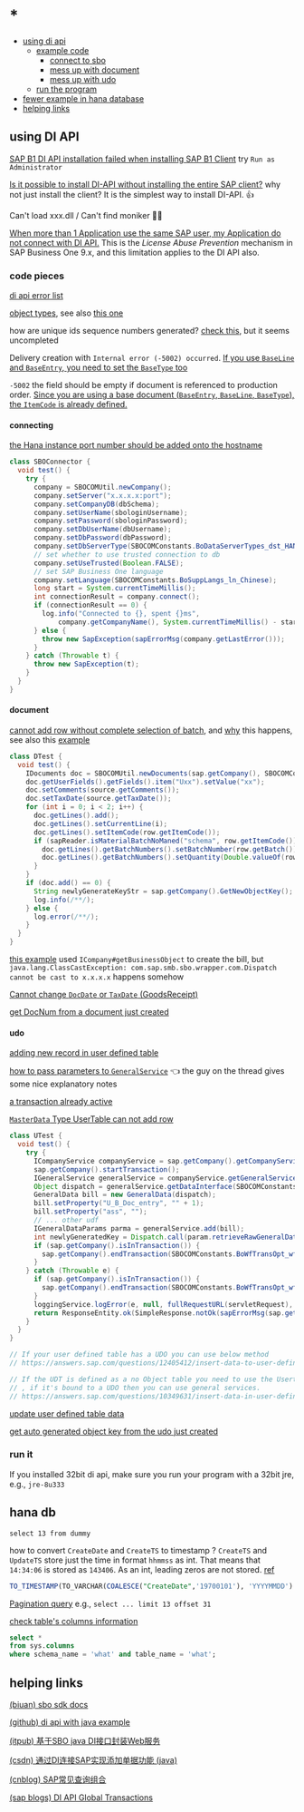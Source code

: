 # *

- [using di api](#using-di-api)
  - [example code](#code-pieces)
    - [connect to sbo](#connecting)
    - [mess up with document](#document)
    - [mess up with udo](#udo)
  - [run the program](#run-it)
- [fewer example in hana database](#hana-db)
- [helping links](#helping-links)

## using DI API

[SAP B1 DI API installation failed when installing SAP B1 Client](https://answers.sap.com/questions/302160/sap-b1-di-api-installation-failed-when-installing-.html) try `Run as Administrator`

[Is it possible to install DI-API without installing the entire SAP client?](https://answers.sap.com/questions/7125357/is-it-possible-to-install-di-api-without-installin.html) why not just install the client? It is the simplest way to install DI-API. 👍

Can't load xxx.dll / Can't find moniker 👏😁

[When more than 1 Application use the same SAP user, my Application do not connect with DI API.](https://answers.sap.com/questions/196428/error-100000085.html) This is the _License Abuse Prevention_ mechanism in SAP Business One 9.x, and this limitation applies to the DI API also.

### code pieces

[di api error list](https://blogs.sap.com/2017/05/30/sap-di-api-error-list/)

[object types](https://www.ggrenacher.ch/705/sap-business-one-form-types-and-object-types), see also [this one](https://blogs.sap.com/2017/04/27/list-of-object-types/)

how are unique ids sequence numbers generated? [check this](https://stackoverflow.com/questions/5652912/how-are-unique-ids-sequence-numbers-generated-in-sap-b1), but it seems uncompleted

Delivery creation with `Internal error (-5002) occurred`. [If you use `BaseLine` and `BaseEntry`, you need to set the `BaseType` too](https://answers.sap.com/questions/12165504/delivery-creation-with-internal-error--5002-occurr.html)

`-5002` the field should be empty if document is referenced to production order. [Since you are using a base document \(`BaseEntry`, `BaseLine`, `BaseType`\), the `ItemCode` is already defined.](https://answers.sap.com/questions/11369450/issue-for-production-in-di-api.html)

#### connecting

[the Hana instance port number should be added onto the hostname](https://stackoverflow.com/questions/52203464/connect-sap-b1-hana-with-c-sharp-application-using-di-api)

```java
class SBOConnector {
  void test() {
    try {
      company = SBOCOMUtil.newCompany();
      company.setServer("x.x.x.x:port");
      company.setCompanyDB(dbSchema);
      company.setUserName(sbologinUsername);
      company.setPassword(sbologinPassword);
      company.setDbUserName(dbUsername);
      company.setDbPassword(dbPassword);
      company.setDbServerType(SBOCOMConstants.BoDataServerTypes_dst_HANADB);
      // set whether to use trusted connection to db
      company.setUseTrusted(Boolean.FALSE);
      // set SAP Business One language
      company.setLanguage(SBOCOMConstants.BoSuppLangs_ln_Chinese);
      long start = System.currentTimeMillis();
      int connectionResult = company.connect();
      if (connectionResult == 0) {
        log.info("Connected to {}, spent {}ms",
            company.getCompanyName(), System.currentTimeMillis() - start);
      } else {
        throw new SapException(sapErrorMsg(company.getLastError()));
      }
    } catch (Throwable t) {
      throw new SapException(t);
    }
  }
}
```

#### document

[cannot add row without complete selection of batch](https://answers.sap.com/questions/7637415/cannot-add-row-without-complete-selection-of-batch.html), and [why](https://stackoverflow.com/a/62879802) this happens, see also this [example](https://blogs.sap.com/2016/07/13/sample-code-to-update-existing-item-batches-properties-via-di-api/)

```java
class DTest {
  void test() {
    IDocuments doc = SBOCOMUtil.newDocuments(sap.getCompany(), SBOCOMConstants.PMDocumentTypeEnum_pmdt_GoodsIssue);
    doc.getUserFields().getFields().item("Uxx").setValue("xx");
    doc.setComments(source.getComments());
    doc.setTaxDate(source.getTaxDate());
    for (int i = 0; i < 2; i++) {
      doc.getLines().add();
      doc.getLines().setCurrentLine(i);
      doc.getLines().setItemCode(row.getItemCode());
      if (sapReader.isMaterialBatchNoManed("schema", row.getItemCode())) {
        doc.getLines().getBatchNumbers().setBatchNumber(row.getBatch());
        doc.getLines().getBatchNumbers().setQuantity(Double.valueOf(row.getQuantity()));
      }
    }
    if (doc.add() == 0) {
      String newlyGenerateKeyStr = sap.getCompany().GetNewObjectKey();
      log.info(/**/);
    } else {
      log.error(/**/);
    }
  }
}
```

[this example](https://answers.sap.com/questions/13445096/how-to-production-with-di-api.html) used `ICompany#getBusinessObject` to create the bill, but `java.lang.ClassCastException: com.sap.smb.sbo.wrapper.com.Dispatch cannot be cast to x.x.x.x` happens somehow 

[Cannot change `DocDate` or `TaxDate` \(GoodsReceipt\)](https://answers.sap.com/questions/6523583/problame-in-receipt-from-production-in-sap-2007.html)

[get DocNum from a document just created](https://answers.sap.com/questions/456826/docnum-from-a-document-just-created.html)

#### udo

[adding new record in user defined table](https://answers.sap.com/questions/10921803/adding-new-record-in-user-table-via-di-api.html)

[how to pass parameters to `GeneralService`](https://answers.sap.com/questions/54732/jco-sap-b1-how-to-pass-parameters-to-generalservic.html) 👈 the guy on the thread gives some nice explanatory notes

[a transaction already active](https://answers.sap.com/questions/3302255/a-transaction-already-active.html)

[`MasterData` Type UserTable can not add row](https://answers.sap.com/questions/3567176/problem-in-2007-----masterdata-type-usertable-can-.html)

```java
class UTest {
  void test() {
    try {
      ICompanyService companyService = sap.getCompany().getCompanyService();
      sap.getCompany().startTransaction();
      IGeneralService generalService = companyService.getGeneralService("table_name_without_@_symbol");
      Object dispatch = generalService.getDataInterface(SBOCOMConstants.GeneralServiceDataInterfaces_gsGeneralData);
      GeneralData bill = new GeneralData(dispatch);
      bill.setProperty("U_B_Doc_entry", "" + 1);
      bill.setProperty("ass", "");
      // ... other udf
      IGeneralDataParams parma = generalService.add(bill);
      int newlyGeneratedKey = Dispatch.call(param.retrieveRawGeneralDataParams(), "GetProperty", "DocEntry").getInt();
      if (sap.getCompany().isInTransaction()) {
        sap.getCompany().endTransaction(SBOCOMConstants.BoWfTransOpt_wf_Commit);
      }
    } catch (Throwable e) {
      if (sap.getCompany().isInTransaction()) {
        sap.getCompany().endTransaction(SBOCOMConstants.BoWfTransOpt_wf_RollBack);
      }
      loggingService.logError(e, null, fullRequestURL(servletRequest), getClientIP(servletRequest), source.toString());
      return ResponseEntity.ok(SimpleResponse.notOk(sapErrorMsg(sap.getCompany().getLastError())));
    }
  }
}

// If your user defined table has a UDO you can use below method
// https://answers.sap.com/questions/12405412/insert-data-to-user-defined-table.html

// If the UDT is defined as a no Object table you need to use the Usertables object
// , if it's bound to a UDO then you can use general services.
// https://answers.sap.com/questions/10349631/insert-data-in-user-defined-table.html
```

[update user defined table data](https://answers.sap.com/questions/7240525/updating-user-defined-table-master-data-lines-via-.html)

[get auto generated object key from the udo just created](https://answers.sap.com/comments/11850945/view.html)

### run it

If you installed 32bit di api, make sure you run your program with a 32bit jre, e.g., `jre-8u333`

## hana db

`select 13 from dummy`

how to convert `CreateDate` and `CreateTS` to timestamp ? `CreateTS` and `UpdateTS` store just the time in format `hhmmss` as int. That means that `14:34:06` is stored as `143406`. As an int, leading zeros are not stored. [ref](https://stackoverflow.com/questions/53616555/sap-hana-sql-how-to-convert-createts-updatets-crearetime-updatetime-to-timestamp)
```sql
TO_TIMESTAMP(TO_VARCHAR(COALESCE("CreateDate",'19700101'), 'YYYYMMDD') || ' ' || LPAD(COALESCE("CreateTS",0),6,0),'YYYYMMDD HH24MISS')
```

[Pagination query](https://help.sap.com/docs/SAP_ASE/e0d4539d39c34f52ae9ef822c2060077/26d84b4ddae94fed89d4e7c88bc8d1e6.html?version=16.0.4.0&locale=en-US) e.g., `select ... limit 13 offset 31`

[check table's columns information](https://answers.sap.com/answers/10724035/view.html)
```sql
select *
from sys.columns
where schema_name = 'what' and table_name = 'what';
```

## helping links

[\(biuan\) sbo sdk docs](https://biuan.com/)

[\(github\) di api with java example](https://github.com/rafalrozmus/java-and-sap-business-one)

[\(itpub\) 基于SBO java DI接口封装Web服务](http://www.itpub.net/thread-2102133-1-1.html)

[\(csdn\) 通过DI连接SAP实现添加单据功能 \(java\)](https://blog.csdn.net/qq_35844400/article/details/110928817)

[\(cnblog\) SAP常见查询组合](https://www.cnblogs.com/sapSB/p/11969537.html)

[\(sap blogs\) DI API Global Transactions](https://blogs.sap.com/2017/02/03/using-di-api-global-transactions/)
